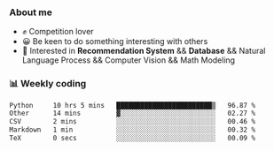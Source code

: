 ### About me

- ✊ Competition lover
- 😀 Be keen to do something interesting with others
- 🎈 Interested in **Recommendation System** && **Database** && Natural Language Process && Computer Vision && Math Modeling


### 📊 Weekly coding
<!--START_SECTION:waka-->

```txt
Python     10 hrs 5 mins   ████████████████████████▒   96.87 %
Other      14 mins         ▓░░░░░░░░░░░░░░░░░░░░░░░░   02.27 %
CSV        2 mins          ░░░░░░░░░░░░░░░░░░░░░░░░░   00.46 %
Markdown   1 min           ░░░░░░░░░░░░░░░░░░░░░░░░░   00.32 %
TeX        0 secs          ░░░░░░░░░░░░░░░░░░░░░░░░░   00.09 %
```

<!--END_SECTION:waka-->
